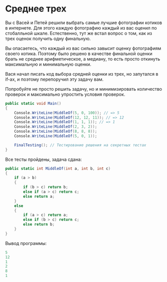 # Среднее трех

Вы с Васей и Петей решили выбрать самые лучшие фотографии котиков в интернете. Для этого каждую фотографию каждый из вас оценил по стобалльной шкале. Естественно, тут же встал вопрос о том, как из трех оценок получить одну финальную.

Вы опасаетесь, что каждый из вас сильно завысит оценку фотографиям своего котика. Поэтому было решено в качестве финальной оценки брать не среднее арифметическое, а медиану, то есть просто откинуть максимальную и минимальную оценки.

Вася начал писать код выбора средней оценки из трех, но запутался в if-ах, и поэтому перепоручил эту задачу вам.

Попробуйте не просто решить задачу, но и минимизировать количество проверок и максимально упростить условия проверок.

```cs
public static void Main()
{
    Console.WriteLine(MiddleOf(5, 0, 100)); // => 5
    Console.WriteLine(MiddleOf(12, 12, 11)); // => 12
    Console.WriteLine(MiddleOf(1, 1, 1)); // => 1
    Console.WriteLine(MiddleOf(2, 3, 2));
    Console.WriteLine(MiddleOf(8, 8, 8));
    Console.WriteLine(MiddleOf(5, 0, 1));

    FinalTesting(); // Тестирование решения на секретных тестах
}
```

Все тесты пройдены, задача сдана:
```cs
public static int MiddleOf(int a, int b, int c)
{
    if (a > b)
	{
        if (b > c) return b;
        else if (a > c) return c;
		else return a;
	}
    else
	{
        if (a > c) return a;
	    else if (b > c) return c;
		else return b;
	}
}
```

Вывод программы:
```cs
5
12
1
2
8
1
```